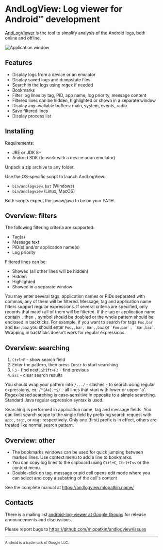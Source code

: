 # AndLogView: Log viewer for Android™ development

[AndLogViewer](https://andlogview.mlopatkin.name/) is the tool to simplify analysis
of the Android logs, both online and offline.

![Application window](https://andlogview.mlopatkin.name/andlogview.png)

## Features

- Display logs from a device or an emulator
- Display saved logs and dumpstate files
- Search in the logs using regex if needed
- Bookmarks
- Filter log lines by tag, PID, app name, log priority, message content
- Filtered lines can be hidden, highlighted or shown in a separate window
- Display any avaliable buffers: main, system, events, radio
- Save filtered lines
- Display process list

## Installing

Requirements:

 - JRE or JDK 8+
 - Android SDK (to work with a device or an emulator)

Unpack a zip archive to any folder.

Use the OS-specific script to launch AndLogView:

 - `bin/andlogview.bat` (Windows)
 - `bin/andlogview` (Linux, MacOS)

Both scripts expect the javaw/java to be on your PATH.

## Overview: filters

The following filtering criteria are supported:

- Tag(s)
- Message text
- PID(s) and/or application name(s)
- Log priority

Filtered lines can be:

- Showed (all other lines will be hidden)
- Hidden
- Highlighted
- Showed in a separate window

You may enter several tags, application names or PIDs separated with commas, any
of them will be filtered. Message, tag and application name filters support
regular expressions. If several criteria are specified, only records that
match all of them will be filtered. If the tag or application name contain `,`
then `,` symbol should be doubled or the whole pattern should be enclosed in
backticks. For example, if you want to search for tags `Foo,bar` and `Bar,baz`
you should enter `Foo,,bar, Bar,,baz` or `` `Foo,bar`, `Bar,baz` ``. Wrapping
in backticks doesn't work for regular expressions.

## Overview: searching

1. `Ctrl+F` - show search field
2. Enter the pattern, then press `Enter` to start searching
3. `F3` - find next, `Shift+F3` - find previous
4. `Esc` - clear search results

You should wrap your pattern into `/.../` - slashes - to search using regular
expressions, ex. `/^[Aa].*$/` - all lines that start with lower or upper 'a'.
Regex-based searching is case-sensitive in opposite to a simple searching.
Standard Java regular expression syntax is used.

Searching is performed in application name, tag and message fields. You can
limit search scope to the single field by prefixing search request with `app:`,
`tag:`, or `msg:` respectively. Only one (first) prefix is in effect, others are
treated like normal search pattern.

## Overview: other

- The bookmarks windows can be used for quick jumping between marked lines.
  Use context menu to add a line to bookmarks.
- You can copy log lines to the clipboard using `Ctrl+C`, `Ctrl+Ins` or the
  context menu.
- Double-click on tag, message or pid cell opens edit mode where you can
  select and copy a substring of the cell's content

See the complete manual at https://andlogview.mlopatkin.name/

## Contacts

There is a mailing list [android-log-viewer at Google Groups](https://groups.google.com/forum/#!forum/android-log-viewer)
for release announcements and discussions.

Please report bugs to https://github.com/mlopatkin/andlogview/issues

---
<small>Android is a trademark of Google LLC.</small>
